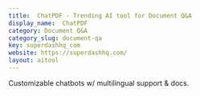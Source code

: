 ```yaml
---
title:  ChatPDF - Trending AI tool for Document Q&A
display_name:  ChatPDF
category: Document Q&A
category_slug: document-qa
key: superdashhq_com
website: https://superdashhq.com/
layout: aitool
---
```


Customizable chatbots w/ multilingual support & docs.
